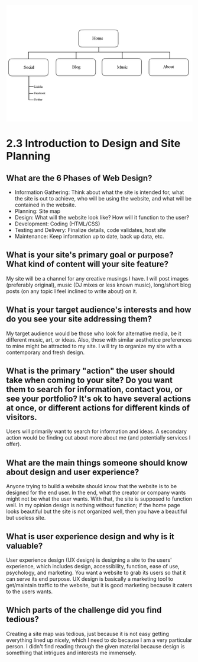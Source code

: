 ![Site Map](./imgs/site-map.png)


# 2.3 Introduction to Design and Site Planning


## What are the 6 Phases of Web Design?
- Information Gathering: Think about what the site is intended for, what the site is out to achieve, who will be using the website, and what will be contained in the website.
- Planning: Site map
- Design: What will the website look like? How will it function to the user?
- Development: Coding (HTML/CSS)
- Testing and Delivery: Finalize details, code validates, host site
- Maintenance: Keep information up to date, back up data, etc.


## What is your site's primary goal or purpose? What kind of content will your site feature?
My site will be a channel for any creative musings I have. I will post images (preferably original), music (DJ mixes or less known music), long/short blog posts (on any topic I feel inclined to write about) on it.


## What is your target audience's interests and how do you see your site addressing them?
My target audience would be those who look for alternative media, be it different music, art, or ideas. Also, those with similar aesthetice preferences to mine might be attracted to my site. I will try to organize my site with a contemporary and fresh design.


## What is the primary "action" the user should take when coming to your site? Do you want them to search for information, contact you, or see your portfolio? It's ok to have several actions at once, or different actions for different kinds of visitors.
Users will primarily want to search for information and ideas. A secondary action would be finding out about more about me (and potentially services I offer).


## What are the main things someone should know about design and user experience?
Anyone trying to build a website should know that the website is to be designed for the end user. In the end, what the creator or company wants might not be what the user wants. With that, the site is supposed to function well. In my opinion design is nothing without function; if the home page looks beautiful but the site is not organized well, then you have a beautiful but useless site.


## What is user experience design and why is it valuable?
User experience design (UX design) is designing a site to the users' experience, which includes design, accessibility, function, ease of use, psychology, and marketing. You want a website to grab its users so that it can serve its end purpose. UX design is basically a marketing tool to get/maintain traffic to the website, but it is good marketing because it caters to the users wants.


## Which parts of the challenge did you find tedious?
Creating a site map was tedious, just because it is not easy getting everything lined up nicely, which I need to do because I am a very particular person. I didn't find reading through the given material because design is something that intrigues and interests me immensely.
